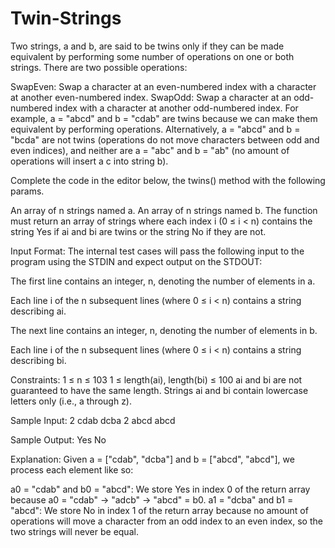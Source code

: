 # Twin-Strings

Two strings, a and b, are said to be twins only if they can be made equivalent by performing some number of operations on one or both strings. There are two possible operations:

SwapEven: Swap a character at an even-numbered index with a character at another even-numbered index.
SwapOdd: Swap a character at an odd-numbered index with a character at another odd-numbered index.
For example, a = "abcd" and b = "cdab" are twins because we can make them equivalent by performing operations. Alternatively, a = "abcd" and b = "bcda" are not twins (operations do not move characters between odd and even indices), and neither are a = "abc" and b = "ab" (no amount of operations will insert a c into string b).

Complete the code in the editor below, the twins() method with the following params.

An array of n strings named a.
An array of n strings named b.
The function must return an array of strings where each index i (0 ≤ i < n) contains the string Yes if ai and bi are twins or the string No if they are not.

Input Format:
The internal test cases will pass the following input to the program using the STDIN and expect output on the STDOUT:

The first line contains an integer, n, denoting the number of elements in a.

Each line i of the n subsequent lines (where 0 ≤ i < n) contains a string describing ai.

The next line contains an integer, n, denoting the number of elements in b.

Each line i of the n subsequent lines (where 0 ≤ i < n) contains a string describing bi.

Constraints:
1 ≤ n ≤ 103
1 ≤ length(ai), length(bi) ≤ 100
ai and bi are not guaranteed to have the same length.
Strings ai and bi contain lowercase letters only (i.e., a through z).

Sample Input:
2
cdab
dcba
2
abcd
abcd

Sample Output:
Yes
No

Explanation:
Given a = ["cdab", "dcba"] and b = ["abcd", "abcd"], we process each element like so:

a0 = "cdab" and b0 = "abcd": We store Yes in index 0 of the return array because a0 = "cdab" → "adcb" → "abcd" = b0.
a1 = "dcba" and b1 = "abcd": We store No in index 1 of the return array because no amount of operations will move a character from an odd index to an even index, so the two strings will never be equal.
